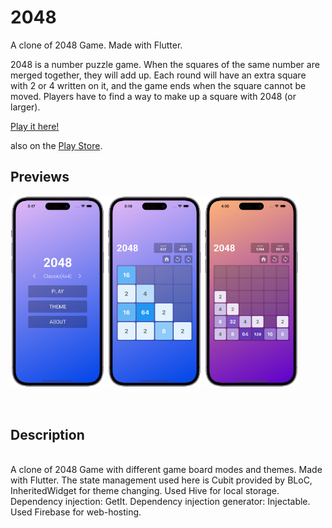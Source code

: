 # 2048

A clone of 2048 Game. Made with Flutter.

2048 is a number puzzle game. When the squares of the same number are merged together, they will add
up. Each round will have an extra square with 2 or 4 written on it, and the game ends when the
square cannot be moved. Players have to find a way to make up a square with 2048 (or larger).

[Play it here!](https://game-2048-app.web.app/#/)

also on the [Play Store](https://play.google.com/store/apps/details?id=com.elfindaria.game_2048).

## Previews
<img src="/preview/0.png" width="30%"> <img src="/preview/1.png" width="30%"> <img src="/preview/2.png" width="30%">

<br/>

## Description
<br>
A clone of 2048 Game with different game board modes and themes. Made with Flutter. The state
management used here is Cubit provided by BLoC, InheritedWidget for theme changing.
Used Hive for local storage. Dependency injection: GetIt. Dependency injection generator:
Injectable. Used Firebase for web-hosting.
